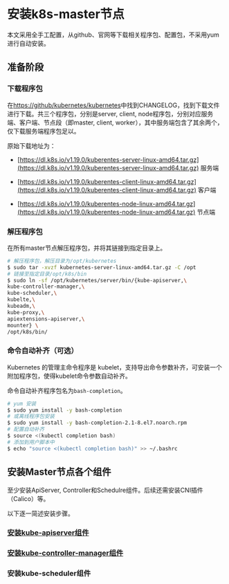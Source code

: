 # 安装k8s-master节点

本文采用全手工配置，从github、官网等下载相关程序包、配置包，不采用yum进行自动安装。

## 准备阶段

### 下载程序包

在<https://github/kubernetes/kubernetes>中找到CHANGELOG，找到下载文件进行下载。共三个程序包，分别是server, client, node程序包，分别对应服务端、客户端、节点段（即master, client, worker），其中服务端包含了其余两个，仅下载服务端程序包足以。

原始下载地址为：

- [https://dl.k8s.io/v1.19.0/kuberentes-server-linux-amd64.tar.gz](https://dl.k8s.io/v1.19.0/kuberentes-server-linux-amd64.tar.gz) 服务端

- [https://dl.k8s.io/v1.19.0/kuberentes-client-linux-amd64.tar.gz](https://dl.k8s.io/v1.19.0/kuberentes-client-linux-amd64.tar.gz) 客户端

- [https://dl.k8s.io/v1.19.0/kuberentes-node-linux-amd64.tar.gz](https://dl.k8s.io/v1.19.0/kuberentes-node-linux-amd64.tar.gz) 节点端

### 解压程序包

在所有master节点解压程序包，并将其链接到指定目录上。

```bash
# 解压程序包，解压目录为/opt/kubernetes
$ sudo tar -xvzf kubernetes-server-linux-amd64.tar.gz -C /opt
# 链接至指定目录/opt/k8s/bin
$ sudo ln -sf /opt/kubernetes/server/bin/{kube-apiserver,\
kube-controller-manager,\
kube-scheduler,\
kubelte,\
kubeadm,\
kube-proxy,\
apiextensions-apiserver,\
mounter} \
/opt/k8s/bin/
```

### 命令自动补齐（可选）

Kubernetes 的管理主命令程序是 kubelet，支持导出命令参数补齐，可安装一个附加程序包，使得kubelet命令参数自动补齐。

命令自动补齐程序包名为`bash-completion`。

```bash
# yum 安装
$ sudo yum install -y bash-completion
# 或离线程序包安装
$ sudo yum install -y bash-completion-2.1-8.el7.noarch.rpm
# 配置自动补齐
$ source <(kubectl completion bash)
# 添加到用户脚本中
$ echo "source <(kubectl completion bash)" >> ~/.bashrc
```

## 安装Master节点各个组件

至少安装ApiServer, Controller和Schedulre组件。后续还需安装CNI插件（Calico）等。

以下逐一简述安装步骤。

### [安装kube-apiserver组件](apiserver/README.md)

### [安装kube-controller-manager组件](controller/README.md)

### 安装kube-scheduler组件
